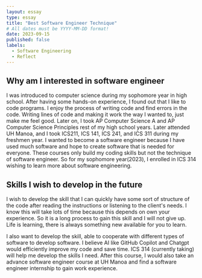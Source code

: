 ```yaml
---
layout: essay
type: essay
title: "Best Software Engineer Technique"
# All dates must be YYYY-MM-DD format!
date: 2023-09-15
published: false
labels:
  - Software Engineering
  - Reflect
---
```


## Why am I interested in software engineer

I was introduced to computer science during my sophomore year in high school. After having some hands-on experience, I found out that I like to code programs. I enjoy the process of writing code and find errors in the code. Writing lines of code and making it work the way I wanted to, just make me feel good. Later on, I took AP Computer Science A and AP Computer Science Principles rest of my high school years. Later attended UH Manoa, and I took ICS211, ICS 141, ICS 241, and ICS 311 during my freshmen year. I wanted to become a software engineer because I have used much software and hope to create software that is needed for everyone. These courses only build my coding skills but not the technique of software engineer. So for my sophomore year(2023), I enrolled in ICS 314 wishing to learn more about software engineering.



## Skills I wish to develop in the future

I wish to develop the skill that I can quickly have some sort of structure of the code after reading the instructions or listening to the client's needs. I know this will take lots of time because this depends on own your experience. So it is a long process to gain this skill and I will not give up. Life is learning, there is always something new available for you to learn. 

I also want to develop the skill, able to cooperate with different types of software to develop software. I believe AI like GitHub Copilot and Chatgpt would efficiently improve my code and save time. ICS 314 (currently taking) will help me develop the skills I need. After this course, I would also take an advance software engineer course at UH Manoa and find a software engineer internship to gain work experience.

